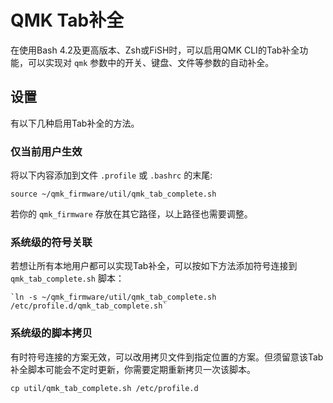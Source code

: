 # QMK Tab补全

<!---
  original document: 0.15.12:docs/cli_tab_complete.md
  git diff 0.15.12 HEAD -- docs/cli_tab_complete.md | cat
-->

在使用Bash 4.2及更高版本、Zsh或FiSH时，可以启用QMK CLI的Tab补全功能，可以实现对 `qmk` 参数中的开关、键盘、文件等参数的自动补全。

## 设置

有以下几种启用Tab补全的方法。

### 仅当前用户生效

将以下内容添加到文件 `.profile` 或 `.bashrc` 的末尾:

    source ~/qmk_firmware/util/qmk_tab_complete.sh

若你的 `qmk_firmware` 存放在其它路径，以上路径也需要调整。

### 系统级的符号关联

若想让所有本地用户都可以实现Tab补全，可以按如下方法添加符号连接到 `qmk_tab_complete.sh` 脚本：

    `ln -s ~/qmk_firmware/util/qmk_tab_complete.sh /etc/profile.d/qmk_tab_complete.sh`

### 系统级的脚本拷贝

有时符号连接的方案无效，可以改用拷贝文件到指定位置的方案。但须留意该Tab补全脚本可能会不定时更新，你需要定期重新拷贝一次该脚本。

    cp util/qmk_tab_complete.sh /etc/profile.d
